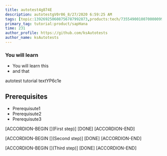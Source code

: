 ```yaml
---
title: autotest4g874E
description: autotestgV0r06_8/27/2020 6:59:25 AM
tags: [topic:139269250608756787992873,products:tech/73554900100700000996,tutorial:experience/advanced]
primary_tag: tutorial:product/sapHana
time: 231
author_profile: https://github.com/ksAutotests
author_name: ksAutotests
---
```

### You will learn
- You will learn this
- and that

autotest tutorial textYP6c1e

## Prerequisites
- Prerequisute1
- Prerequisute2
- Prerequisute3

[ACCORDION-BEGIN [](First step)]
[DONE]
[ACCORDION-END]

[ACCORDION-BEGIN [](Second step)]
[DONE]
[ACCORDION-END]

[ACCORDION-BEGIN [](Third step)]
[DONE]
[ACCORDION-END]

